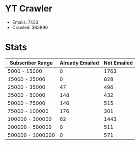 # YT Crawler
- Emails: 7433
- Crawled: 363890

# Stats
| Subscriber Range  | Already Emailed | Not Emailed |
|-------|-------|-------|
| 5000 - 15000 | 0 | 1763 |
| 15000 - 25000 | 0 | 828 |
| 25000 - 35000 | 47 | 496 |
| 35000 - 50000 | 148 | 432 |
| 50000 - 75000 | 140 | 515 |
| 75000 - 100000 | 176 | 301 |
| 100000 - 300000 | 62 | 1443 |
| 300000 - 500000 | 0 | 511 |
| 500000 - 1000000 | 0 | 571 |
